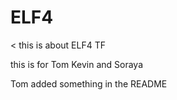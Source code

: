 # ELF4
<
this is about ELF4 TF

this is for Tom Kevin and Soraya

Tom added something in the README
>
